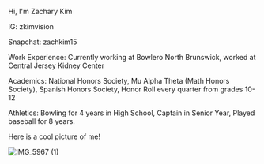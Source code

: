 Hi, I'm Zachary Kim

IG: zkimvision

Snapchat: zachkim15

Work Experience: Currently working at Bowlero North Brunswick, worked at Central Jersey Kidney Center

Academics: National Honors Society, Mu Alpha Theta (Math Honors Society), Spanish Honors Society, Honor Roll every quarter from grades 10-12

Athletics: Bowling for 4 years in High School, Captain in Senior Year, Played baseball for 8 years.

Here is a cool picture of me!

![IMG_5967 (1)](https://user-images.githubusercontent.com/84516741/121824056-440fe900-cc77-11eb-9a28-63bf6930c416.jpg)

